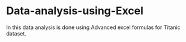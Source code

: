 # Data-analysis-using-Excel
In this data analysis is done using Advanced excel formulas for Titanic dataset.
